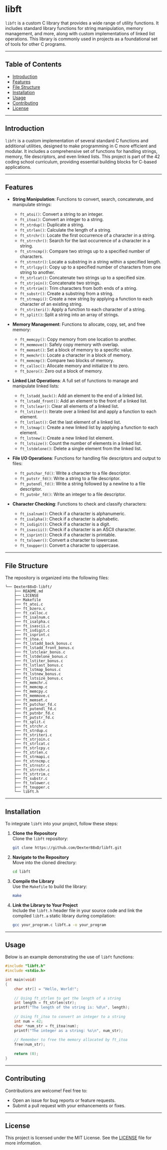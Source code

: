 # libft

`libft` is a custom C library that provides a wide range of utility functions. It includes standard library functions for string manipulation, memory management, and more, along with custom implementations of linked list operations. This library is commonly used in projects as a foundational set of tools for other C programs.

---

## Table of Contents
- [Introduction](#introduction)
- [Features](#features)
- [File Structure](#file-structure)
- [Installation](#installation)
- [Usage](#usage)
- [Contributing](#contributing)
- [License](#license)

---

## Introduction

`libft` is a custom implementation of several standard C functions and additional utilities, designed to make programming in C more efficient and modular. It includes a comprehensive set of functions for handling strings, memory, file descriptors, and even linked lists. This project is part of the 42 coding school curriculum, providing essential building blocks for C-based applications.

---

## Features

- **String Manipulation**: Functions to convert, search, concatenate, and manipulate strings:
  - `ft_atoi()`: Convert a string to an integer.
  - `ft_itoa()`: Convert an integer to a string.
  - `ft_strdup()`: Duplicate a string.
  - `ft_strlen()`: Calculate the length of a string.
  - `ft_strchr()`: Locate the first occurrence of a character in a string.
  - `ft_strrchr()`: Search for the last occurrence of a character in a string.
  - `ft_strncmp()`: Compare two strings up to a specified number of characters.
  - `ft_strnstr()`: Locate a substring in a string within a specified length.
  - `ft_strlcpy()`: Copy up to a specified number of characters from one string to another.
  - `ft_strlcat()`: Concatenate two strings up to a specified size.
  - `ft_strjoin()`: Concatenate two strings.
  - `ft_strtrim()`: Trim characters from both ends of a string.
  - `ft_substr()`: Create a substring from a string.
  - `ft_strmapi()`: Create a new string by applying a function to each character of an existing string.
  - `ft_striteri()`: Apply a function to each character of a string.
  - `ft_split()`: Split a string into an array of strings.

- **Memory Management**: Functions to allocate, copy, set, and free memory:
  - `ft_memcpy()`: Copy memory from one location to another.
  - `ft_memmove()`: Safely copy memory with overlap.
  - `ft_memset()`: Set a block of memory to a specific value.
  - `ft_memchr()`: Locate a character in a block of memory.
  - `ft_memcmp()`: Compare two blocks of memory.
  - `ft_calloc()`: Allocate memory and initialize it to zero.
  - `ft_bzero()`: Zero out a block of memory.

- **Linked List Operations**: A full set of functions to manage and manipulate linked lists:
  - `ft_lstadd_back()`: Add an element to the end of a linked list.
  - `ft_lstadd_front()`: Add an element to the front of a linked list.
  - `ft_lstclear()`: Clear all elements of a linked list.
  - `ft_lstiter()`: Iterate over a linked list and apply a function to each element.
  - `ft_lstlast()`: Get the last element of a linked list.
  - `ft_lstmap()`: Create a new linked list by applying a function to each element.
  - `ft_lstnew()`: Create a new linked list element.
  - `ft_lstsize()`: Count the number of elements in a linked list.
  - `ft_lstdelone()`: Delete a single element from the linked list.

- **File I/O Operations**: Functions for handling file descriptors and output to files:
  - `ft_putchar_fd()`: Write a character to a file descriptor.
  - `ft_putstr_fd()`: Write a string to a file descriptor.
  - `ft_putendl_fd()`: Write a string followed by a newline to a file descriptor.
  - `ft_putnbr_fd()`: Write an integer to a file descriptor.

- **Character Checking**: Functions to check and classify characters:
  - `ft_isalnum()`: Check if a character is alphanumeric.
  - `ft_isalpha()`: Check if a character is alphabetic.
  - `ft_isdigit()`: Check if a character is a digit.
  - `ft_isascii()`: Check if a character is an ASCII character.
  - `ft_isprint()`: Check if a character is printable.
  - `ft_tolower()`: Convert a character to lowercase.
  - `ft_toupper()`: Convert a character to uppercase.

---

## File Structure

The repository is organized into the following files:

    └── Dexter88xD-libft/
        ├── README.md
        ├── LICENSE
        ├── Makefile
        ├── ft_atoi.c
        ├── ft_bzero.c
        ├── ft_calloc.c
        ├── ft_isalnum.c
        ├── ft_isalpha.c
        ├── ft_isascii.c
        ├── ft_isdigit.c
        ├── ft_isprint.c
        ├── ft_itoa.c
        ├── ft_lstadd_back_bonus.c
        ├── ft_lstadd_front_bonus.c
        ├── ft_lstclear_bonus.c
        ├── ft_lstdelone_bonus.c
        ├── ft_lstiter_bonus.c
        ├── ft_lstlast_bonus.c
        ├── ft_lstmap_bonus.c
        ├── ft_lstnew_bonus.c
        ├── ft_lstsize_bonus.c
        ├── ft_memchr.c
        ├── ft_memcmp.c
        ├── ft_memcpy.c
        ├── ft_memmove.c
        ├── ft_memset.c
        ├── ft_putchar_fd.c
        ├── ft_putendl_fd.c
        ├── ft_putnbr_fd.c
        ├── ft_putstr_fd.c
        ├── ft_split.c
        ├── ft_strchr.c
        ├── ft_strdup.c
        ├── ft_striteri.c
        ├── ft_strjoin.c
        ├── ft_strlcat.c
        ├── ft_strlcpy.c
        ├── ft_strlen.c
        ├── ft_strmapi.c
        ├── ft_strncmp.c
        ├── ft_strnstr.c
        ├── ft_strrchr.c
        ├── ft_strtrim.c
        ├── ft_substr.c
        ├── ft_tolower.c
        ├── ft_toupper.c
        └── libft.h

---

## Installation

To integrate `libft` into your project, follow these steps:

1. **Clone the Repository**  
   Clone the `libft` repository:  
   ```bash
   git clone https://github.com/Dexter88xD/libft.git
   ```

2. **Navigate to the Repository**  
   Move into the cloned directory:  
   ```bash
   cd libft
   ```

3. **Compile the Library**  
   Use the `Makefile` to build the library:
   ```bash
   make
   ```

4. **Link the Library to Your Project**  
   Include the `libft.h` header file in your source code and link the compiled `libft.a` static library during compilation:  
   ```bash
   gcc your_program.c libft.a -o your_program
   ```

---

## Usage

Below is an example demonstrating the use of `libft` functions:

```c
#include "libft.h"
#include <stdio.h>

int main(void)
{
    char str[] = "Hello, World!";
    
    // Using ft_strlen to get the length of a string
    int length = ft_strlen(str);
    printf("The length of the string is: %d\n", length);
    
    // Using ft_itoa to convert an integer to a string
    int num = 42;
    char *num_str = ft_itoa(num);
    printf("The integer as a string: %s\n", num_str);
    
    // Remember to free the memory allocated by ft_itoa
    free(num_str);
    
    return (0);
}
```

---

## Contributing

Contributions are welcome! Feel free to:
- Open an issue for bug reports or feature requests.
- Submit a pull request with your enhancements or fixes.

---

## License

This project is licensed under the MIT License. See the [LICENSE](LICENSE) file for more information.
